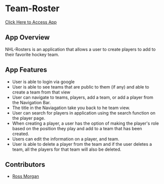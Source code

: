 # Team-Roster
[Click Here to Access App](https://team-roster-rm.netlify.app)

## App Overview
NHL-Rosters is an application that allows a user to create players to add to their favorite hockey team. 

## App Features
- User is able to login via google
- User is able to see teams that are public to them (if any) and able to create a team from that view
- User can navigate to teams, players, add a team, or add a player from the Navigation Bar.
- The title in the Naviagation take you back to he team view.
- User can search for players in application using the search function on the player page.
- When creating a player, a user has the option of making the player's role based on the position they play and add to a team that has been created. 
- Users can edit the information on a player, and team.
- User is able to delete a player from the team and if the user deletes a team, all the players for that team will also be deleted. 

## Contributors
- [Ross Morgan ](https://github.com/rossm933)

